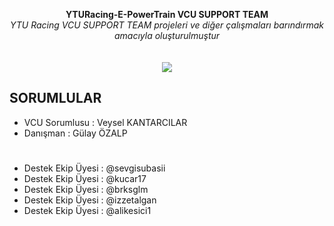
<p align="center"> 
  <strong>YTURacing-E-PowerTrain VCU SUPPORT TEAM</strong></br>
<i>YTU Racing VCU SUPPORT TEAM projeleri ve diğer çalışmaları barındırmak amacıyla oluşturulmuştur</i>
</br></br></br>
<img src="https://static.wixstatic.com/media/ad8c2a_a16eaf17804f45bdb1272fa30060a13e~mv2.png/v1/fill/w_384,h_110,al_c,q_85,usm_0.66_1.00_0.01/ad8c2a_a16eaf17804f45bdb1272fa30060a13e~mv2.webp">
</p>

## SORUMLULAR

* VCU Sorumlusu  : Veysel KANTARCILAR
* Danışman       : Gülay ÖZALP
#
* Destek Ekip Üyesi   : @sevgisubasii
* Destek Ekip Üyesi   : @kucar17
* Destek Ekip Üyesi   : @brksglm
* Destek Ekip Üyesi   : @izzetalgan
* Destek Ekip Üyesi   : @alikesici1
